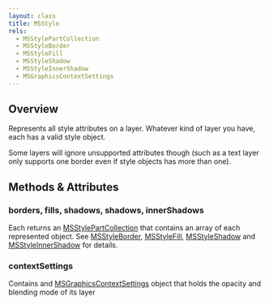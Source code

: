 ```yaml
---
layout: class
title: MSStyle
rels:
  - MSStylePartCollection
  - MSStyleBorder
  - MSStyleFill
  - MSStyleShadow
  - MSStyleInnerShadow
  - MSGraphicsContextSettings
---
```


## Overview

Represents all style attributes on a layer. Whatever kind of layer you have, each has a valid style object.

Some layers will ignore unsupported attributes though (such as a text layer only supports one border even if style objects has more than one).

## Methods & Attributes

### borders, fills, shadows, shadows, innerShadows

Each returns an [MSStylePartCollection]({{site.baseurl}}/docs/MSStylePartCollection) that contains an array of each represented object. See [MSStyleBorder]({{site.baseurl}}/docs/MSStyleBorder), [MSStyleFill]({{site.baseurl}}/docs/MSStyleFill), [MSStyleShadow]({{site.baseurl}}/docs/MSStyleShadow) and [MSStyleInnerShadow]({{site.baseurl}}/docs/MSStyleInnerShadow) for details.

### contextSettings

Contains and [MSGraphicsContextSettings]({{site.baseurl}}/docs/MSGraphicsContextSettings) object that holds the opacity and blending mode of its layer
